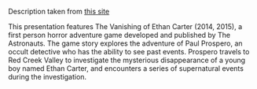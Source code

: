 Description taken from [this site](https://sites.google.com/view/eternalpolymath/game-studies/ethics-and-games-series)

This presentation features The Vanishing of Ethan Carter (2014, 2015), a first person horror adventure game developed and published by The Astronauts. The game story explores the adventure of Paul Prospero, an occult detective who has the ability to see past events. Prospero travels to Red Creek Valley to investigate the mysterious disappearance of a young boy named Ethan Carter, and encounters a series of supernatural events during the investigation.
